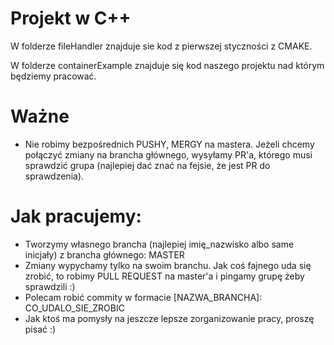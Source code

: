 # Projekt w C++
W folderze fileHandler znajduje sie kod z pierwszej styczności z CMAKE.

W folderze containerExample znajduje się kod naszego projektu nad którym będziemy pracować.

# Ważne
* Nie robimy bezpośrednich PUSHY, MERGY na mastera. Jeżeli chcemy połączyć zmiany na brancha głównego, wysyłamy PR'a, którego musi sprawdzić grupa (najlepiej dać znać na fejsie, że jest PR do sprawdzenia).

# Jak pracujemy:
* Tworzymy własnego brancha (najlepiej imię_nazwisko albo same inicjały) z brancha głównego: MASTER
* Zmiany wypychamy tylko na swoim branchu. Jak coś fajnego uda się zrobić, to robimy PULL REQUEST na master'a i pingamy grupę żeby sprawdzili :)
* Polecam robić commity w formacie [NAZWA_BRANCHA]: CO_UDALO_SIE_ZROBIC
* Jak ktoś ma pomysły na jeszcze lepsze zorganizowanie pracy, proszę pisać :)
